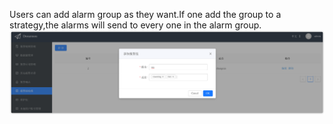 Users can add alarm group as they want.If one add the group to a strategy,the alarms will send to every one in the alarm group.  
![alarmgroup](images/alarmgroup.png)